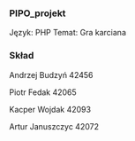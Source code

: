 ### PIPO_projekt ###

Język: PHP
Temat: Gra karciana

### Skład ###

Andrzej Budzyń 42456

Piotr Fedak 42065

Kacper Wojdak 42093

Artur Januszczyc 42072
